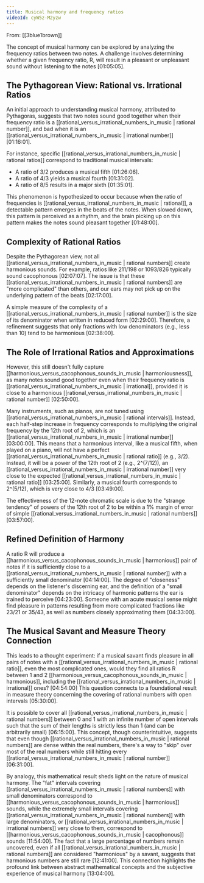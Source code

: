```yaml
---
title: Musical harmony and frequency ratios
videoId: cyW5z-M2yzw
---
```


From: [[3blue1brown]] <br/> 

The concept of musical harmony can be explored by analyzing the frequency ratios between two notes. A challenge involves determining whether a given frequency ratio, R, will result in a pleasant or unpleasant sound without listening to the notes <a class="yt-timestamp" data-t="01:05:05">[01:05:05]</a>.

## The Pythagorean View: Rational vs. Irrational Ratios

An initial approach to understanding musical harmony, attributed to Pythagoras, suggests that two notes sound good together when their frequency ratio is a [[rational_versus_irrational_numbers_in_music | rational number]], and bad when it is an [[rational_versus_irrational_numbers_in_music | irrational number]] <a class="yt-timestamp" data-t="01:16:01">[01:16:01]</a>.

For instance, specific [[rational_versus_irrational_numbers_in_music | rational ratios]] correspond to traditional musical intervals:
*   A ratio of 3/2 produces a musical fifth <a class="yt-timestamp" data-t="01:26:06">[01:26:06]</a>.
*   A ratio of 4/3 yields a musical fourth <a class="yt-timestamp" data-t="01:31:02">[01:31:02]</a>.
*   A ratio of 8/5 results in a major sixth <a class="yt-timestamp" data-t="01:35:01">[01:35:01]</a>.

This phenomenon is hypothesized to occur because when the ratio of frequencies is [[rational_versus_irrational_numbers_in_music | rational]], a detectable pattern emerges in the beats of the notes. When slowed down, this pattern is perceived as a rhythm, and the brain picking up on this pattern makes the notes sound pleasant together <a class="yt-timestamp" data-t="01:48:00">[01:48:00]</a>.

## Complexity of Rational Ratios

Despite the Pythagorean view, not all [[rational_versus_irrational_numbers_in_music | rational numbers]] create harmonious sounds. For example, ratios like 211/198 or 1093/826 typically sound cacophonous <a class="yt-timestamp" data-t="02:07:07">[02:07:07]</a>. The issue is that these [[rational_versus_irrational_numbers_in_music | rational numbers]] are "more complicated" than others, and our ears may not pick up on the underlying pattern of the beats <a class="yt-timestamp" data-t="02:17:00">[02:17:00]</a>.

A simple measure of the complexity of a [[rational_versus_irrational_numbers_in_music | rational number]] is the size of its denominator when written in reduced form <a class="yt-timestamp" data-t="02:29:00">[02:29:00]</a>. Therefore, a refinement suggests that only fractions with low denominators (e.g., less than 10) tend to be harmonious <a class="yt-timestamp" data-t="02:38:00">[02:38:00]</a>.

## The Role of Irrational Ratios and Approximations

However, this still doesn't fully capture [[harmonious_versus_cacophonous_sounds_in_music | harmoniousness]], as many notes sound good together even when their frequency ratio is [[rational_versus_irrational_numbers_in_music | irrational]], provided it is close to a harmonious [[rational_versus_irrational_numbers_in_music | rational number]] <a class="yt-timestamp" data-t="02:50:00">[02:50:00]</a>.

Many instruments, such as pianos, are not tuned using [[rational_versus_irrational_numbers_in_music | rational intervals]]. Instead, each half-step increase in frequency corresponds to multiplying the original frequency by the 12th root of 2, which is an [[rational_versus_irrational_numbers_in_music | irrational number]] <a class="yt-timestamp" data-t="03:00:00">[03:00:00]</a>. This means that a harmonious interval, like a musical fifth, when played on a piano, will not have a perfect [[rational_versus_irrational_numbers_in_music | rational ratio]] (e.g., 3/2). Instead, it will be a power of the 12th root of 2 (e.g., 2^(7/12)), an [[rational_versus_irrational_numbers_in_music | irrational number]] very close to the expected [[rational_versus_irrational_numbers_in_music | rational ratio]] <a class="yt-timestamp" data-t="03:25:00">[03:25:00]</a>. Similarly, a musical fourth corresponds to 2^(5/12), which is very close to 4/3 <a class="yt-timestamp" data-t="03:49:00">[03:49:00]</a>.

The effectiveness of the 12-note chromatic scale is due to the "strange tendency" of powers of the 12th root of 2 to be within a 1% margin of error of simple [[rational_versus_irrational_numbers_in_music | rational numbers]] <a class="yt-timestamp" data-t="03:57:00">[03:57:00]</a>.

## Refined Definition of Harmony

A ratio R will produce a [[harmonious_versus_cacophonous_sounds_in_music | harmonious]] pair of notes if it is sufficiently close to a [[rational_versus_irrational_numbers_in_music | rational number]] with a sufficiently small denominator <a class="yt-timestamp" data-t="04:14:00">[04:14:00]</a>. The degree of "closeness" depends on the listener's discerning ear, and the definition of a "small denominator" depends on the intricacy of harmonic patterns the ear is trained to perceive <a class="yt-timestamp" data-t="04:23:00">[04:23:00]</a>. Someone with an acute musical sense might find pleasure in patterns resulting from more complicated fractions like 23/21 or 35/43, as well as numbers closely approximating them <a class="yt-timestamp" data-t="04:33:00">[04:33:00]</a>.

## The Musical Savant and Measure Theory Connection

This leads to a thought experiment: if a musical savant finds pleasure in all pairs of notes with a [[rational_versus_irrational_numbers_in_music | rational ratio]], even the most complicated ones, would they find all ratios R between 1 and 2 [[harmonious_versus_cacophonous_sounds_in_music | harmonious]], including the [[rational_versus_irrational_numbers_in_music | irrational]] ones? <a class="yt-timestamp" data-t="04:54:00">[04:54:00]</a> This question connects to a foundational result in measure theory concerning the covering of rational numbers with open intervals <a class="yt-timestamp" data-t="05:30:00">[05:30:00]</a>.

It is possible to cover all [[rational_versus_irrational_numbers_in_music | rational numbers]] between 0 and 1 with an infinite number of open intervals such that the sum of their lengths is strictly less than 1 (and can be arbitrarily small) <a class="yt-timestamp" data-t="06:15:00">[06:15:00]</a>. This concept, though counterintuitive, suggests that even though [[rational_versus_irrational_numbers_in_music | rational numbers]] are dense within the real numbers, there's a way to "skip" over most of the real numbers while still hitting every [[rational_versus_irrational_numbers_in_music | rational number]] <a class="yt-timestamp" data-t="06:31:00">[06:31:00]</a>.

By analogy, this mathematical result sheds light on the nature of musical harmony. The "fat" intervals covering [[rational_versus_irrational_numbers_in_music | rational numbers]] with small denominators correspond to [[harmonious_versus_cacophonous_sounds_in_music | harmonious]] sounds, while the extremely small intervals covering [[rational_versus_irrational_numbers_in_music | rational numbers]] with large denominators, or [[rational_versus_irrational_numbers_in_music | irrational numbers]] very close to them, correspond to [[harmonious_versus_cacophonous_sounds_in_music | cacophonous]] sounds <a class="yt-timestamp" data-t="11:54:00">[11:54:00]</a>. The fact that a large percentage of numbers remain uncovered, even if all [[rational_versus_irrational_numbers_in_music | rational numbers]] are considered "harmonious" by a savant, suggests that harmonious numbers are still rare <a class="yt-timestamp" data-t="12:41:00">[12:41:00]</a>. This connection highlights the profound link between abstract mathematical concepts and the subjective experience of musical harmony <a class="yt-timestamp" data-t="13:04:00">[13:04:00]</a>.
